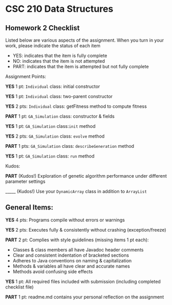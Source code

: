 # CSC 210 Data Structures
## Homework 2 Checklist

Listed below are various aspects of the assignment.  When you turn in
your work, please indicate the status of each item

- YES: indicates that the item is fully complete
- NO: indicates that the item is not attempted
- PART: indicates that the item is attempted but not fully complete


Assignment Points:

__YES__ 1 pt: `Individual` class: initial constructor

__YES__ 1 pt: `Individual` class: two-parent constructor

__YES__ 2 pts: `Individual` class: getFitness method to compute fitness

__PART__ 1 pt: `GA_Simulation` class: constructor & fields

__YES__ 1 pt: `GA_Simulation` class:`init` method

__YES__ 2 pts: `GA_Simulation` class: `evolve` method

__PART__ 1 pts: `GA_Simulation` class: `describeGeneration` method

__YES__ 1 pt: `GA_Simulation` class: `run` method


Kudos:

__PART__ (Kudos!) Exploration of genetic algorithm performance under different parameter settings

_____ (Kudos!) Use your `DynamicArray` class in addition to `ArrayList` 


## General Items:

__YES__ 4 pts: Programs compile without errors or warnings

__YES__ 2 pts: Executes fully & consistently without crashing (exception/freeze)

__PART__ 2 pt: Complies with style guidelines (missing items 1 pt each):
  * Classes & class members all have Javadoc header comments
  * Clear and consistent indentation of bracketed sections
  * Adheres to Java conventions on naming & capitalization
  * Methods & variables all have clear and accurate names
  * Methods avoid confusing side effects

__YES__ 1 pt: All required files included with submission (including completed checklist file)

__PART__ 1 pt: readme.md contains your personal reflection on the assignment

